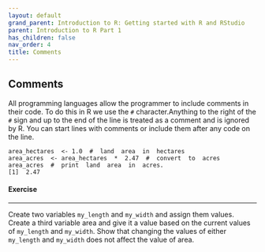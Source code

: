 ```yaml
---
layout: default
grand_parent: Introduction to R: Getting started with R and RStudio
parent: Introduction to R Part 1
has_children: false
nav_order: 4
title: Comments
---
```


## Comments 
All programming languages allow the programmer to include comments in their code. To do this in R we use the `#` character.Anything to the right of the `#` sign and up to the end of the line is treated as a comment and is ignored by R. You can start lines with comments or include them after any code on the line.

``` 
area_hectares  <- 1.0  #  land  area  in  hectares  
area_acres  <- area_hectares  *  2.47  #  convert  to  acres  
area_acres  #  print  land  area  in  acres.  
[1]  2.47
```
  
#### Exercise 
--- 

Create two variables `my_length` and `my_width` and assign them values. Create a third variable area and give it a value based on the current values of `my_length` and `my_width`. Show that changing the values of either `my_length` and `my_width` does not affect the value of area. 

